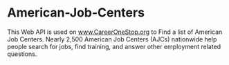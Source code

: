 # American-Job-Centers


This Web API is used on www.CareerOneStop.org to Find a list of American Job Centers. Nearly 2,500 American Job Centers (AJCs) nationwide help people search for jobs, find training, and answer other employment related questions. 

